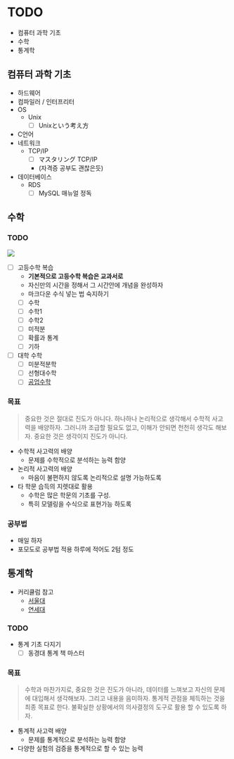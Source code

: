 # TODO

- 컴퓨터 과학 기초
- 수학
- 통계학

## 컴퓨터 과학 기초

- 하드웨어
- 컴파일러 / 인터프리터
- OS
  - Unix
    - [ ] Unixという考え方
- C언어
- 네트워크
  - TCP/IP
    - [ ] マスタリング TCP/IP
    - (자격증 공부도 괜찮은듯)
- 데이터베이스
  - RDS
    - [ ] MySQL 매뉴얼 정독

## 수학

### TODO

![](./images/university_math_curriculum.png)

- [ ] 고등수학 복습
  - **기본적으로 고등수학 복습은 교과서로**
  - 자신만의 시간을 정해서 그 시간안에 개념을 완성하자
  - 마크다운 수식 넣는 법 숙지하기
  - [ ] 수학
  - [ ] 수학1
  - [ ] 수학2
  - [ ] 미적분
  - [ ] 확률과 통계
  - [ ] 기하
- [ ] 대학 수학
  - [ ] 미분적분학
  - [ ] 선형대수학
  - [ ] [공업수학](https://namu.wiki/w/%EA%B3%B5%EC%97%85%EC%88%98%ED%95%99)

### 목표

> 중요한 것은 절대로 진도가 아니다. 하나하나 논리적으로 생각해서 수학적 사고력을 배양하자. 그러니까 조급할 필요도 없고, 이해가 안되면 천천히 생각도 해보자. 중요한 것은 생각이지 진도가 아니다.

- 수학적 사고력의 배양
  - 문제를 수학적으로 분석하는 능력 함양
- 논리적 사고력의 배양
  - 마음이 불편하지 않도록 논리적으로 설명 가능하도록
- 타 학문 습득의 지렛대로 활용
  - 수학은 많은 학문의 기초를 구성.
  - 특히 모델링을 수식으로 표현가능 하도록

### 공부법

- 매일 하자
- 포모도로 공부법 적용 하루에 적어도 2텀 정도

## 통계학

- 커리큘럼 참고
  - [서울대](http://stat.snu.ac.kr/ba_curriculum_2015.php)
  - [연세대](http://stat.yonsei.ac.kr/stat/education/guide.do)

### TODO

- 통계 기초 다지기
  - [ ] 동경대 통계 책 마스터

### 목표

> 수학과 마찬가지로, 중요한 것은 진도가 아니라, 데이터를 느껴보고 자신의 문제에 대입해서 생각해보자. 그리고 내용을 음미하자. 통게적 관점을 체득하는 것을 최종 목표로 한다. 불확실한 상황에서의 의사결정의 도구로 활용 할 수 있도록 하자.

- 통계적 사고력 배양
  - 문제를 통계적으로 분석하는 능력 함양
- 다양한 실험의 검증을 통계적으로 할 수 있는 능력
